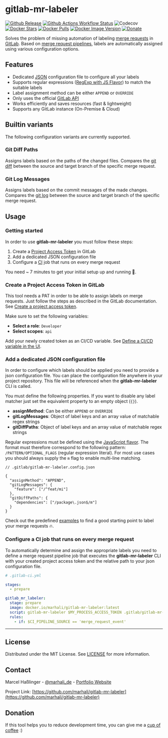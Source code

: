 # gitlab-mr-labeler

[![Github Release](https://img.shields.io/github/v/release/marhali/gitlab-mr-labeler?style=for-the-badge)](https://github.com/marhali/gitlab-mr-labeler/releases)
[![Github Actions Workflow Status](https://img.shields.io/github/actions/workflow/status/marhali/gitlab-mr-labeler/build.yml?style=for-the-badge)](https://github.com/marhali/gitlab-mr-labeler/actions)
![Codecov](https://img.shields.io/codecov/c/github/marhali/gitlab-mr-labeler?style=for-the-badge)
[![Docker Stars](https://img.shields.io/docker/stars/marhali/gitlab-mr-labeler?style=for-the-badge)](https://hub.docker.com/r/marhali/gitlab-mr-labeler)
[![Docker Pulls](https://img.shields.io/docker/pulls/marhali/gitlab-mr-labeler?style=for-the-badge)](https://hub.docker.com/r/marhali/gitlab-mr-labeler)
[![Docker Image Version](https://img.shields.io/docker/v/marhali/gitlab-mr-labeler?sort=semver&style=for-the-badge&label=Image%20Version)](https://hub.docker.com/r/marhali/gitlab-mr-labeler/tags)
[![Donate](https://img.shields.io/badge/Donate-PayPal-green.svg?style=for-the-badge)](https://paypal.me/marhalide)

Solves the problem of missing automation of labeling
[merge requests](https://docs.gitlab.com/ee/user/project/merge_requests/) in [GitLab](https://about.gitlab.com/). Based
on [merge request pipelines](https://docs.gitlab.com/ee/ci/pipelines/merge_request_pipelines.html), labels are
automatically assigned using various configuration options.

## Features

- Dedicated [JSON](https://de.wikipedia.org/wiki/JSON) configuration file to configure all your labels
- Supports regular expressions ([RegExp with JS Flavor](https://regex101.com/?flavor=javascript)) to match the suitable labels
- Label assignment method can be either `APPEND` or `OVERRIDE`
- Only uses the official [GitLab API](https://docs.gitlab.com/ee/api/merge_requests.html#update-mr)
- Works efficiently and saves resources (fast & lightweight)
- Supports any GitLab instance (On-Premise & Cloud)

## Builtin variants

The following configuration variants are currently supported.

### Git Diff Paths

Assigns labels based on the paths of the changed files.
Compares the [git diff](https://git-scm.com/docs/git-diff) between the source and target branch of the
specific merge request.

### Git Log Messages

Assigns labels based on the commit messages of the made changes.
Compares the [git log](https://git-scm.com/docs/git-log) between the source and target branch of the specific merge request.

## Usage

### Getting started

In order to use **gitlab-mr-labeler** you must follow these steps:

1. Create a [Project Access Token](https://docs.gitlab.com/ee/user/project/settings/project_access_tokens.html) in GitLab
2. Add a dedicated JSON configuration file
3. Configure a [CI](https://docs.gitlab.com/ee/ci/) job that runs on every merge request

You need ~ 7 minutes to get your initial setup up and running 🚀.

### Create a Project Access Token in GitLab

This tool needs a PAT in order to be able to assign labels on merge requests. Just follow the steps as described in the GitLab documentation.
See [Create a project access token](https://docs.gitlab.com/ee/user/project/settings/project_access_tokens.html#create-a-project-access-token).

Make sure to set the following variables:
- **Select a role**: `Developer`
- **Select scopes**: `api`

Add your newly created token as an CI/CD variable. See [Define a CI/CD variable in the UI](https://docs.gitlab.com/ee/ci/variables/#for-a-project).

### Add a dedicated JSON configuration file

In order to configure which labels should be applied you need to provide a json configuration file.
You can place the configuration file anywhere in your project repository. This file will be referenced when the **gitlab-mr-labeler** CLI is called.

You must define the following properties. If you want to disable any label matcher just set the equivalent property to an empty object (`{}`).

- **assignMethod**: Can be either `APPEND` or `OVERRIDE`
- **gitLogMessages**: Object of label keys and an array value of matchable regex strings
- **gitDiffPaths**: Object of label keys and an array value of matchable regex strings

Regular expressions must be defined using the [JavaScript flavor](https://developer.mozilla.org/en-US/docs/Web/JavaScript/Guide/Regular_expressions).
The format must therefore correspond to the following pattern: `/PATTERN/OPTIONAL_FLAGS` (regular expression literal).
For most use cases you should always supply the `m` flag to enable multi-line matching.

```json5
// .gitlab/gitlab-mr-labeler.config.json

{
  "assignMethod": "APPEND",
  "gitLogMessages": {
    "feature": ["/^feat/mi"]
  },
  "gitDiffPaths": {
    "dependencies": ["/package\.json$/m"]
  }
}
```

Check out the predefined [examples](examples) to find a good starting point to label your merge requests 🔥.

### Configure a CI job that runs on every merge request

To automatically determine and assign the appropriate labels you need to define a merge request pipeline job that executes the **gitlab-mr-labeler** CLI
with your created project access token and the relative path to your json configuration file.

```yaml
# .gitlab-ci.yml

stages:
  - prepare

gitlab_mr_labeler:
  stage: prepare
  image: docker.io/marhali/gitlab-mr-labeler:latest
  script: gitlab-mr-labeler $MY_PROCESS_ACCESS_TOKEN .gitlab/gitlab-mr-labeler.config.json
  rules:
    - if: $CI_PIPELINE_SOURCE == 'merge_request_event'
```

---

## License

Distributed under the MIT License. See [LICENSE](LICENSE) for more information.

## Contact

Marcel Haßlinger - [@marhali_de](https://twitter.com/marhali_de) - [Portfolio Website](https://marhali.de)

Project Link: [https://github.com/marhali/gitlab-mr-labeler](https://github.com/marhali/gitlab-mr-labeler)

## Donation

If this tool helps you to reduce development time, you can give me a [cup of coffee](https://paypal.me/marhalide) :)
